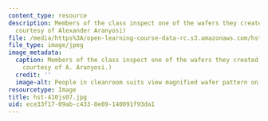 ```yaml
---
content_type: resource
description: Members of the class inspect one of the wafers they created in lab. (Image
  courtesy of Alexander Aranyosi)
file: /media/https%3A/open-learning-course-data-rc.s3.amazonaws.com/hst-410j-projects-in-microscale-engineering-for-the-life-sciences-spring-2007/ece33f1709abc4338e89140091f93da1_hst-410js07.jpg
file_type: image/jpeg
image_metadata:
  caption: Members of the class inspect one of the wafers they created in lab. (Image
    courtesy of A. Aranyosi.)
  credit: ''
  image-alt: People in cleanroom suits view magnified wafer pattern on screen.
resourcetype: Image
title: hst-410js07.jpg
uid: ece33f17-09ab-c433-8e89-140091f93da1
---
```

